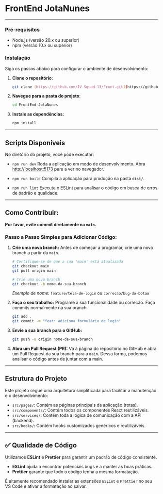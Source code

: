 # FrontEnd JotaNunes

---

### Pré-requisitos

- Node.js (versão 20.x ou superior)
- npm (versão 10.x ou superior)

### Instalação

Siga os passos abaixo para configurar o ambiente de desenvolvimento:

1.  **Clone o repositório:**
    ```sh
    git clone [https://github.com/IV-Squad-13/Front.git](https://github.com/IV-Squad-13/Front.git)
    ```
2.  **Navegue para a pasta do projeto:**
    ```sh
    cd FrontEnd-JotaNunes
    ```
3.  **Instale as dependências:**
    ```sh
    npm install
    ```

---

## Scripts Disponíveis

No diretório do projeto, você pode executar:

-   `npm run dev`
    Roda a aplicação em modo de desenvolvimento. Abra [http://localhost:5173](http://localhost:5173) para a ver no navegador.

-   `npm run build`
    Compila a aplicação para produção na pasta `dist/`.

-   `npm run lint`
    Executa o ESLint para analisar o código em busca de erros de padrão e qualidade.

---

## Como Contribuir:

**Por favor, evite commit diretamente na `main`.**

### Passo a Passo Simples para Adicionar Código:

1.  **Crie uma nova branch:**
    Antes de começar a programar, crie uma nova branch a partir da `main`.
    ```sh
    # Certifique-se de que a sua 'main' está atualizada
    git checkout main
    git pull origin main

    # Crie uma nova branch
    git checkout -b nome-da-sua-branch
    ```
    *Exemplo de nome:* `feature/tela-de-login` ou `correcao/bug-do-botao`

2.  **Faça o seu trabalho:**
    Programe a sua funcionalidade ou correção. Faça commits normalmente na sua branch.
    ```sh
    git add .
    git commit -m "feat: adiciona formulário de login"
    ```

3.  **Envie a sua branch para o GitHub:**
    ```sh
    git push -u origin nome-da-sua-branch
    ```

4.  **Abra um Pull Request (PR):**
    Vá à página do repositório no GitHub e abra um Pull Request da sua branch para a `main`. Dessa forma, podemos analisar o código antes de juntar com a main.

---

## Estrutura do Projeto

Este projeto segue uma arquitetura simplificada para facilitar a manutenção e o desenvolvimento:

-   `src/pages/`: Contém as páginas principais da aplicação (rotas).
-   `src/components/`: Contém todos os componentes React reutilizáveis.
-   `src/services/`: Contém toda a lógica de comunicação com a API (backend).
-   `src/hooks/`: Contém hooks customizados genéricos e reutilizáveis.

---

## ✅ Qualidade de Código

Utilizamos **ESLint** e **Prettier** para garantir um padrão de código consistente.

-   **ESLint** ajuda a encontrar potenciais bugs e a manter as boas práticas.
-   **Prettier** garante que todo o código tenha a mesma formatação.

É altamente recomendado instalar as extensões `ESLint` e `Prettier` no seu VS Code e ativar a formatação ao salvar.